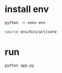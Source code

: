# install env
```bash
python -m venv env

source env/bin/activate
```

# run
```bsah
python app.py
```